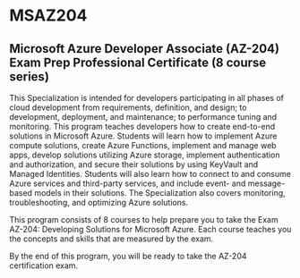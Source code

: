 # MSAZ204
## Microsoft Azure Developer Associate (AZ-204) Exam Prep Professional Certificate (8 course series)


This Specialization is intended for developers participating in all phases of cloud development from requirements, definition, and design; to development, deployment, and maintenance; to performance tuning and monitoring. This program teaches developers how to create end-to-end solutions in Microsoft Azure. Students will learn how to implement Azure compute solutions, create Azure Functions, implement and manage web apps, develop solutions utilizing Azure storage, implement authentication and authorization, and secure their solutions by using KeyVault and Managed Identities. Students will also learn how to connect to and consume Azure services and third-party services, and include event- and message-based models in their solutions. The Specialization also covers monitoring, troubleshooting, and optimizing Azure solutions.

This program consists of 8 courses to help prepare you to take the Exam AZ-204: Developing Solutions for Microsoft Azure. Each course teaches you the concepts and skills that are measured by the exam. 

By the end of this program, you will be ready to take the AZ-204 certification exam.

